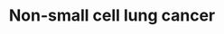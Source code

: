 ---
annotations:
- type: Pathway Ontology
  value: lung cancer pathway
- type: Pathway Ontology
  value: disease pathway
- type: Cell Type Ontology
  value: bronchial epithelial cell
- type: Pathway Ontology
  value: cancer pathway
- type: Disease Ontology
  value: lung cancer
authors:
- Khanspers
- AlexanderPico
- Egonw
- Fehrhart
- Finterly
communities:
- CPTAC
description: 'Non-small cell lung cancer (NSCLC) represents 85% of lung cancer and
  is defined as any type of epithelial lung cancer that is NOT small cell carcinoma,
  including squamous cell (SCC), adeno (AC) and large-cell carcinoma.  Mutations in
  NSCLC:  * KRAS (mutated in ~29% of NSCLC patients) inactivates its GTPase activity
  and the p21-RAS protein continuously transmits growth signals to the nucleus.  *
  Mutations or overexpression of EGFR (~22% of NSCLC patients) leads to increased
  proliferation.  * The abnormal fusion of EML4-ALK (~5% of NSCLC patients) leads
  to constitutive ALK activation, which causes cell proliferation, invasion, and inhibition
  of apoptosis.  * Inactivating mutation of p53 (~50% of NSCLC patients) leads to
  reduced apoptosis and proliferation.  * The protein encoded by the p16INK4a, CDKN2A,
  inhibits formation of CDK-cyclin-D complexes by competitive binding of CDK4 and
  CDK6. p16INK4a is mutated in ~12% of NSCLC patients, which leads to a loss of this
  inhibitory effect. * RARB is a nuclear retinoic acid receptor whose function is
  often lost in NSCLC, leading to a loss of cell growth control.'
last-edited: 2021-06-23
organisms:
- Homo sapiens
redirect_from:
- /index.php/Pathway:WP4255
- /instance/WP4255
schema-jsonld:
- '@context': https://schema.org/
  '@id': https://wikipathways.github.io/pathways/WP4255.html
  '@type': Dataset
  creator:
    '@type': Organization
    name: WikiPathways
  description: 'Non-small cell lung cancer (NSCLC) represents 85% of lung cancer and
    is defined as any type of epithelial lung cancer that is NOT small cell carcinoma,
    including squamous cell (SCC), adeno (AC) and large-cell carcinoma.  Mutations
    in NSCLC:  * KRAS (mutated in ~29% of NSCLC patients) inactivates its GTPase activity
    and the p21-RAS protein continuously transmits growth signals to the nucleus.  *
    Mutations or overexpression of EGFR (~22% of NSCLC patients) leads to increased
    proliferation.  * The abnormal fusion of EML4-ALK (~5% of NSCLC patients) leads
    to constitutive ALK activation, which causes cell proliferation, invasion, and
    inhibition of apoptosis.  * Inactivating mutation of p53 (~50% of NSCLC patients)
    leads to reduced apoptosis and proliferation.  * The protein encoded by the p16INK4a,
    CDKN2A, inhibits formation of CDK-cyclin-D complexes by competitive binding of
    CDK4 and CDK6. p16INK4a is mutated in ~12% of NSCLC patients, which leads to a
    loss of this inhibitory effect. * RARB is a nuclear retinoic acid receptor whose
    function is often lost in NSCLC, leading to a loss of cell growth control.'
  keywords:
  - PLCG2
  - CRABP1
  - 'Ras Signaling '
  - CASP8
  - PRKCG
  - RXRA
  - ARAF
  - omacetaxine mepesuccinate
  - RASSF5
  - MAPK1
  - STAT5B
  - PIK3R3
  - STAT5A
  - TGFA
  - GADD45G
  - SOS1
  - E2F3
  - pimasertib
  - PIP3
  - CCND1
  - Pathway
  - CRABP2
  - ALK
  - NRAS
  - E2F1
  - RAF1
  - E2F2
  - EML4
  - PIK3CB
  - BRAF
  - CDK6
  - RB1
  - SOS2
  - GADD45B
  - BAX
  - DDB2
  - MAP2K2
  - Ca2+
  - EGFR
  - CYCS
  - MAPK3
  - Retinoic acid
  - TP53
  - PRKCA
  - RXRG
  - CDKN2A
  - trametinib
  - KRAS
  - PLCG1
  - selumetinib
  - EGF
  - RASSF1
  - AKT2
  - DAG
  - PIK3CA
  - Cell Cycle
  - AKT3
  - GADD45A
  - RARB
  - 'p53 Signaling '
  - JAK3
  - PDK1
  - CDK4
  - BAK1
  - RXRB
  - BAD
  - CASP3
  - FOXO3
  - POLK
  - 'PI3K-Akt Signaling '
  - PIK3CD
  - STK4
  - binimetinib
  - PRKCB
  - STAT3
  - ERBB2
  - 'Calcium Signaling '
  - CASP9
  - FHIT
  - cobimetinib
  - MAP2K1
  - HRAS
  - AKT1
  - BID
  - PIK3R2
  - CDKN1A
  - GRB2
  - IP3
  - PIK3R1
  license: CC0
  name: Non-small cell lung cancer
seo: CreativeWork
title: Non-small cell lung cancer
wpid: WP4255
---